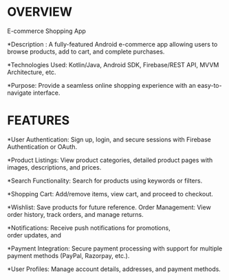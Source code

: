 # OVERVIEW
E-commerce Shopping App

*Description : A fully-featured Android e-commerce app allowing users to browse products, add to cart, and complete purchases.

*Technologies Used: Kotlin/Java, Android SDK, Firebase/REST API, MVVM Architecture, etc.

*Purpose: Provide a seamless online shopping experience with an easy-to-navigate interface.

# FEATURES

*User Authentication: Sign up, login, and secure sessions with Firebase Authentication or OAuth.

*Product Listings: View product categories, detailed product pages with images, descriptions, and prices.

*Search Functionality: Search for products using keywords or filters.

*Shopping Cart: Add/remove items, view cart, and proceed to checkout.

*Wishlist: Save products for future reference.
Order Management: View order history, track orders, and manage returns.

*Notifications: Receive push notifications for promotions, order updates, and

*Payment Integration: Secure payment processing with support for multiple payment methods (PayPal, Razorpay, etc.).

*User Profiles: Manage account details, addresses, and payment methods.








